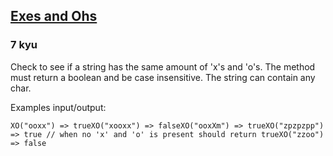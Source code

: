 <h2><a href=https://www.codewars.com/kata/55908aad6620c066bc00002a/train/python target="_blank">Exes and Ohs</a></h2><h3>7 kyu</h3><p>Check to see if a string has the same amount of 'x's and 'o's. The method must return a boolean and be case insensitive. The string can contain any char.</p><p>Examples input/output:</p><pre><code>XO("ooxx") =&gt; trueXO("xooxx") =&gt; falseXO("ooxXm") =&gt; trueXO("zpzpzpp") =&gt; true // when no 'x' and 'o' is present should return trueXO("zzoo") =&gt; false</code></pre>